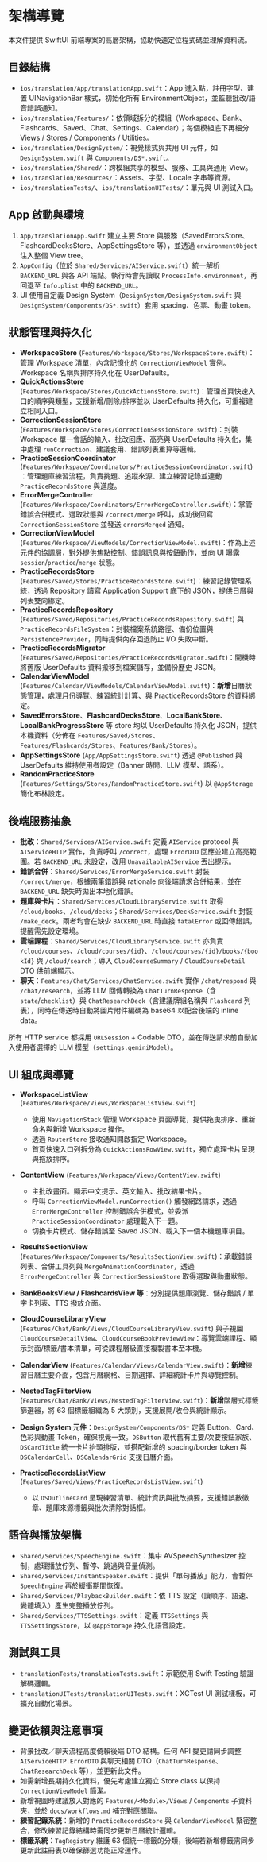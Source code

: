 # 架構導覽

本文件提供 SwiftUI 前端專案的高層架構，協助快速定位程式碼並理解資料流。

## 目錄結構

- `ios/translation/App/translationApp.swift`：App 進入點，註冊字型、建置 UINavigationBar 樣式，初始化所有 EnvironmentObject，並監聽批改/語音錯誤通知。
- `ios/translation/Features/`：依領域拆分的模組（Workspace、Bank、Flashcards、Saved、Chat、Settings、Calendar）；每個模組底下再細分 Views / Stores / Components / Utilities。
- `ios/translation/DesignSystem/`：視覺樣式與共用 UI 元件，如 `DesignSystem.swift` 與 `Components/DS*.swift`。
- `ios/translation/Shared/`：跨模組共享的模型、服務、工具與通用 View。
- `ios/translation/Resources/`：Assets、字型、Locale 字串等資源。
- `ios/translationTests/`、`ios/translationUITests/`：單元與 UI 測試入口。

## App 啟動與環境

1. `App/translationApp.swift` 建立主要 Store 與服務（SavedErrorsStore、FlashcardDecksStore、AppSettingsStore 等），並透過 `environmentObject` 注入整個 View tree。
2. `AppConfig`（位於 `Shared/Services/AIService.swift`）統一解析 `BACKEND_URL` 與各 API 端點。執行時會先讀取 `ProcessInfo.environment`，再回退至 `Info.plist` 中的 `BACKEND_URL`。
3. UI 使用自定義 Design System（`DesignSystem/DesignSystem.swift` 與 `DesignSystem/Components/DS*.swift`）套用 spacing、色票、動畫 token。

## 狀態管理與持久化

- **WorkspaceStore** (`Features/Workspace/Stores/WorkspaceStore.swift`)：管理 Workspace 清單，內含記憶化的 `CorrectionViewModel` 實例。Workspace 名稱與排序持久化在 UserDefaults。
- **QuickActionsStore** (`Features/Workspace/Stores/QuickActionsStore.swift`)：管理首頁快速入口的順序與類型，支援新增/刪除/排序並以 UserDefaults 持久化，可重複建立相同入口。
- **CorrectionSessionStore** (`Features/Workspace/Stores/CorrectionSessionStore.swift`)：封裝 Workspace 單一會話的輸入、批改回應、高亮與 UserDefaults 持久化，集中處理 `runCorrection`、建議套用、錯誤列表重算等邏輯。
- **PracticeSessionCoordinator** (`Features/Workspace/Coordinators/PracticeSessionCoordinator.swift`)：管理題庫練習流程，負責挑題、追蹤來源、建立練習記錄並連動 `PracticeRecordsStore` 與進度。
- **ErrorMergeController** (`Features/Workspace/Coordinators/ErrorMergeController.swift`)：掌管錯誤合併模式、選取狀態與 `/correct/merge` 呼叫，成功後回寫 `CorrectionSessionStore` 並發送 `errorsMerged` 通知。
- **CorrectionViewModel** (`Features/Workspace/ViewModels/CorrectionViewModel.swift`)：作為上述元件的協調層，對外提供焦點控制、錯誤訊息與按鈕動作，並向 UI 曝露 `session`/`practice`/`merge` 狀態。
- **PracticeRecordsStore** (`Features/Saved/Stores/PracticeRecordsStore.swift`)：練習記錄管理系統，透過 Repository 讀寫 Application Support 底下的 JSON，提供日曆與列表雙向綁定。
- **PracticeRecordsRepository** (`Features/Saved/Repositories/PracticeRecordsRepository.swift`) 與 `PracticeRecordsFileSystem`：封裝檔案系統路徑、備份位置與 `PersistenceProvider`，同時提供內存回退防止 I/O 失敗中斷。
- **PracticeRecordsMigrator** (`Features/Saved/Repositories/PracticeRecordsMigrator.swift`)：開機時將舊版 UserDefaults 資料搬移到檔案儲存，並備份歷史 JSON。
- **CalendarViewModel** (`Features/Calendar/ViewModels/CalendarViewModel.swift`)：**新增**日曆狀態管理，處理月份導覽、練習統計計算、與 PracticeRecordsStore 的資料綁定。
- **SavedErrorsStore**、**FlashcardDecksStore**、**LocalBankStore**、**LocalBankProgressStore** 等 store 均以 UserDefaults 持久化 JSON，提供本機資料（分佈在 `Features/Saved/Stores`、`Features/Flashcards/Stores`、`Features/Bank/Stores`）。
- **AppSettingsStore** (`App/AppSettingsStore.swift`) 透過 `@Published` 與 UserDefaults 維持使用者設定（Banner 時間、LLM 模型、語系）。
- **RandomPracticeStore** (`Features/Settings/Stores/RandomPracticeStore.swift`) 以 `@AppStorage` 簡化布林設定。

## 後端服務抽象

- **批改**：`Shared/Services/AIService.swift` 定義 `AIService` protocol 與 `AIServiceHTTP` 實作，負責呼叫 `/correct`，處理 `ErrorDTO` 回應並建立高亮範圍。若 `BACKEND_URL` 未設定，改用 `UnavailableAIService` 丟出提示。
- **錯誤合併**：`Shared/Services/ErrorMergeService.swift` 封裝 `/correct/merge`，根據兩筆錯誤與 rationale 向後端請求合併結果，並在 `BACKEND_URL` 缺失時拋出本地化錯誤。
- **題庫與卡片**：`Shared/Services/CloudLibraryService.swift` 取得 `/cloud/books`、`/cloud/decks`；`Shared/Services/DeckService.swift` 封裝 `/make_deck`。兩者均會在缺少 `BACKEND_URL` 時直接 `fatalError` 或回傳錯誤，提醒需先設定環境。
- **雲端課程**：`Shared/Services/CloudLibraryService.swift` 亦負責 `/cloud/courses`、`/cloud/courses/{id}`、`/cloud/courses/{id}/books/{bookId}` 與 `/cloud/search`；導入 `CloudCourseSummary` / `CloudCourseDetail` DTO 供前端顯示。
- **聊天**：`Features/Chat/Services/ChatService.swift` 實作 `/chat/respond` 與 `/chat/research`，並將 LLM 回傳轉換為 `ChatTurnResponse`（含 `state`/`checklist`）與 `ChatResearchDeck`（含建議牌組名稱與 `Flashcard` 列表），同時在傳送時自動將圖片附件編碼為 base64 以配合後端的 inline data。

所有 HTTP service 都採用 `URLSession` + Codable DTO，並在傳送請求前自動加入使用者選擇的 LLM 模型（`settings.geminiModel`）。

## UI 組成與導覽

- **WorkspaceListView** (`Features/Workspace/Views/WorkspaceListView.swift`)
  - 使用 `NavigationStack` 管理 Workspace 頁面導覽，提供拖曳排序、重新命名與新增 Workspace 操作。
  - 透過 `RouterStore` 接收通知開啟指定 Workspace。
  - 首頁快速入口列拆分為 `QuickActionsRowView.swift`，獨立處理卡片呈現與拖放排序。

- **ContentView** (`Features/Workspace/Views/ContentView.swift`)
  - 主批改畫面。顯示中文提示、英文輸入、批改結果卡片。
  - 呼叫 `CorrectionViewModel.runCorrection()` 觸發網路請求，透過 `ErrorMergeController` 控制錯誤合併模式，並委派 `PracticeSessionCoordinator` 處理載入下一題。
  - 切換卡片模式、儲存錯誤至 Saved JSON、載入下一個本機題庫項目。
- **ResultsSectionView** (`Features/Workspace/Components/ResultsSectionView.swift`)：承載錯誤列表、合併工具列與 `MergeAnimationCoordinator`，透過 `ErrorMergeController` 與 `CorrectionSessionStore` 取得選取與動畫狀態。

- **BankBooksView / FlashcardsView 等**：分別提供題庫瀏覽、儲存錯誤 / 單字卡列表、TTS 撥放介面。
- **CloudCourseLibraryView** (`Features/Chat/Bank/Views/CloudCourseLibraryView.swift`) 與子視圖 `CloudCourseDetailView`、`CloudCourseBookPreviewView`：導覽雲端課程、顯示封面/標籤/書本清單，可從課程層級直接複製書本至本機。

- **CalendarView** (`Features/Calendar/Views/CalendarView.swift`)：**新增**練習日曆主要介面，包含月曆網格、日期選擇、詳細統計卡片與導覽控制。

- **NestedTagFilterView** (`Features/Chat/Bank/Views/NestedTagFilterView.swift`)：**新增**階層式標籤篩選器，將 63 個標籤組織為 5 大類別，支援展開/收合與統計顯示。

- **Design System 元件**：`DesignSystem/Components/DS*` 定義 Button、Card、色彩與動畫 Token，確保視覺一致。`DSButton` 取代舊有主要/次要按鈕家族、`DSCardTitle` 統一卡片抬頭排版，並搭配新增的 spacing/border token 與 `DSCalendarCell`、`DSCalendarGrid` 支援日曆介面。
- **PracticeRecordsListView** (`Features/Saved/Views/PracticeRecordsListView.swift`)
  - 以 `DSOutlineCard` 呈現練習清單、統計資訊與批改摘要，支援錯誤數徽章、題庫來源標籤與批次清除對話框。

## 語音與播放架構

- `Shared/Services/SpeechEngine.swift`：集中 AVSpeechSynthesizer 控制，處理播放佇列、暫停、跳過與音量偵測。
- `Shared/Services/InstantSpeaker.swift`：提供「單句播放」能力，會暫停 `SpeechEngine` 再於緩衝期間恢復。
- `Shared/Services/PlaybackBuilder.swift`：依 TTS 設定（讀順序、語速、變體填入）產生完整播放佇列。
- `Shared/Services/TTSSettings.swift`：定義 `TTSSettings` 與 `TTSSettingsStore`，以 `@AppStorage` 持久化語音設定。

## 測試與工具

- `translationTests/translationTests.swift`：示範使用 Swift Testing 驗證解碼邏輯。
- `translationUITests/translationUITests.swift`：XCTest UI 測試樣板，可擴充自動化場景。

## 變更依賴與注意事項

- 背景批改／聊天流程高度倚賴後端 DTO 結構。任何 API 變更請同步調整 `AIServiceHTTP.ErrorDTO` 與聊天相關 DTO（`ChatTurnResponse`、`ChatResearchDeck` 等），並更新此文件。
- 如需新增長期持久化資料，優先考慮建立獨立 Store class 以保持 `CorrectionViewModel` 簡潔。
- 新增視圖時建議放入對應的 `Features/<Module>/Views` / `Components` 子資料夾，並於 `docs/workflows.md` 補充對應關聯。
- **練習記錄系統**：新增的 `PracticeRecordsStore` 與 `CalendarViewModel` 緊密整合，修改練習記錄結構時需同步更新日曆統計邏輯。
- **標籤系統**：`TagRegistry` 維護 63 個統一標籤的分類，後端若新增標籤需同步更新此註冊表以確保篩選功能正常運作。
